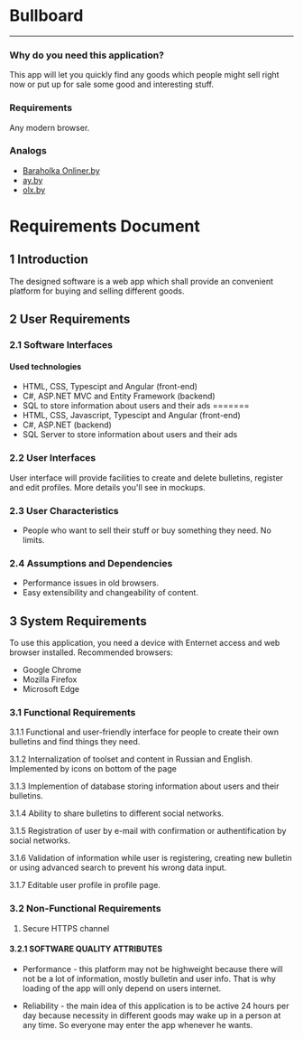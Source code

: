 # Bullboard
***
### Why do you need this application?

This app will let you quickly find any goods which people might sell right now or put up for sale some good and interesting stuff.

### Requirements

Any modern browser.

### Analogs

* [Baraholka Onliner.by](https://baraholka.onliner.by/)
* [ay.by](http://ay.by/)
* [olx.by](https://www.olx.by/)

# Requirements Document 
## 1 Introduction
The designed software is a web app which shall provide an convenient platform for buying and selling different goods.
## 2 User Requirements

### 2.1 Software Interfaces

#### Used technologies
- HTML, CSS, Typescipt and Angular (front-end)
- C#, ASP.NET MVC and Entity Framework (backend)
- SQL to store information about users and their ads
=======
- HTML, CSS, Javascript, Typescipt and Angular (front-end)
- C#, ASP.NET (backend)
- SQL Server to store information about users and their ads

### 2.2 User Interfaces

User interface will provide facilities to create and delete bulletins, register and edit profiles. More details you'll see in mockups.

### 2.3 User Characteristics
- People who want to sell their stuff or buy something they need. No limits.

### 2.4 Assumptions and Dependencies
- Performance issues in old browsers.
- Easy extensibility and changeability of content.

## 3 System Requirements
To use this application, you need a device with Enternet access and web browser installed. Recommended browsers:
- Google Chrome
- Mozilla Firefox
- Microsoft Edge

### 3.1 Functional Requirements
3.1.1 Functional and user-friendly interface for people to create their own bulletins and find things they need.

3.1.2 Internalization of toolset and content in Russian and English. Implemented by icons on bottom of the page

3.1.3 Implemention of database storing information about users and their bulletins.

3.1.4 Ability to share bulletins to different social networks.

3.1.5 Registration of user by e-mail with confirmation or authentification by social networks.

3.1.6 Validation of information while user is registering, creating new bulletin or using advanced search to prevent his wrong data input.

3.1.7 Editable user profile in profile page.

### 3.2 Non-Functional Requirements
1) Secure HTTPS channel

#### 3.2.1 SOFTWARE QUALITY ATTRIBUTES
- Performance - this platform may not be highweight because there will not be a lot of information, mostly bulletin and user info. That is why loading of the app will only depend on users internet.

- Reliability - the main idea of this application is to be active 24 hours per day because necessity in different goods may wake up in a person at any time. So everyone may enter the app whenever he wants.